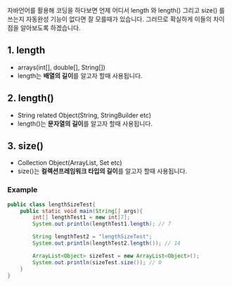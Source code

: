 자바언어를 활용해 코딩을 하다보면 언제 어디서 length 와 length() 그리고 size() 를 쓰는지 자동완성 기능이 없다면 잘 모를때가 있습니다. 
그러므로 확실하게 이들의 차이점을 알아보도록 하겠습니다.

## 1. length

* arrays(int[], double[], String[])
* length는 **배열의 길이**를 알고자 할때 사용됩니다.

## 2. length()

* String related Object(String, StringBuilder etc)
* length()는 **문자열의 길이**를 알고자 할때 사용됩니다.

## 3. size()

* Collection Object(ArrayList, Set etc)
* size()는 **컬렉션프레임워크 타입의 길이**를 알고자 할때 사용됩니다.



### Example
```java
public class lengthSizeTest{
	public static void main(String[] args){
		int[] lengthTest1 = new int[7];
		System.out.println(lengthTest1.length); // 7

		String lengthTest2 = "lengthSizeTest";
		System.out.println(lengthTest2.length()); // 14

		ArrayList<Object> sizeTest = new ArrayList<Object>();
		System.out.println(sizeTest.size()); // 0
	}
}
```
